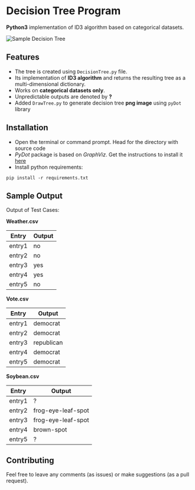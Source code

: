 ﻿# Decision Tree Program
**Python3** implementation of ID3 algorithm based on categorical datasets.

![Sample Decision Tree](https://drive.google.com/uc?export=view&id=1VMyTxclWMfpgkgHBshep_koCPaoyPHOJ)

## Features
+ The tree is created using ``DecisionTree.py`` file. 
+ Its implementation of **ID3 algorithm** and returns the resulting tree as a multi-dimensional dictionary.
+ Works on **categorical datasets only**.
+ Unpredictable outputs are denoted by **?**
+ Added ``DrawTree.py`` to generate decision tree **png image** using ``pyDot`` library 


## Installation
+ Open the terminal or command prompt. Head for the directory with source code
+ *PyDot* package is based on *GraphViz*. Get the instructions to install it [here](https://emden.github.io/download/)
+ Install python requirements: 
```
pip install -r requirements.txt
```


## Sample Output
Output of Test Cases:   

**Weather.csv**

| Entry | Output |
-------|------
entry1 | no  
entry2 | no
entry3 | yes
entry4 | yes
entry5 | no

**Vote.csv**

| Entry | Output |
-------|------
entry1 | democrat
entry2 | democrat
entry3 | republican
entry4 | democrat
entry5 | democrat  

**Soybean.csv**

| Entry | Output |
-------|------
entry1 | ?
entry2 | frog-eye-leaf-spot
entry3 | frog-eye-leaf-spot
entry4 | brown-spot
entry5 | ?


## Contributing
Feel free to leave any comments (as issues) or make suggestions (as a pull request). 
